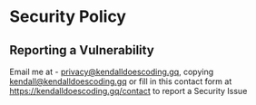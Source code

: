 # Security Policy

## Reporting a Vulnerability


Email me at - privacy@kendalldoescoding.gq, copying kendall@kendalldoescoding.gq or fill in this contact form at https://kendalldoescoding.gq/contact to report a Security Issue
